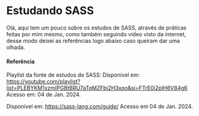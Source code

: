 # Estudando SASS

Olá, aqui tem um pouco sobre os estudos de SASS, através de práticas feitas por mim mesmo, como também seguindo vídeo visto da internet, desse modo deixei as referências logo abaixo caso queiram dar uma olhada.

#### Referência
Playlist da fonte de estudos de SASS:
Disponível em: https://youtube.com/playlist?list=PLEBYKM1xzmIPGBtBRU7aTqMZFbj2H3xqo&si=FTrE0j2plH6V84g6 Acesso em: 04 de Jan. 2024.

Disponível em: https://sass-lang.com/guide/ Acesso em 04 de Jan. 2024.

